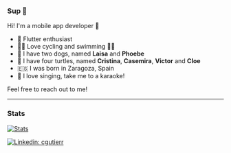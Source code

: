 ### Sup 🙋‍

Hi! I'm a mobile app developer 🎯

- 💙 Flutter enthusiast
- 🚴‍♀️ Love cycling and swimming 🏊‍♀️
- 🐶 I have two dogs, named **Laisa** and **Phoebe**
- 🐢 I have four turtles, named **Cristina**, **Casemira**, **Victor** and **Cloe**
- 🇪🇸 I was born in Zaragoza, Spain
- 🎤 I love singing, take me to a karaoke!

Feel free to reach out to me!

---

### Stats

[![Stats](https://github-readme-stats.vercel.app/api?username=cgutierr-zgz&show_icons=true&count_private=true)](https://github.com/cgutierr-zgz)

[![Linkedin: cgutierr](https://img.shields.io/badge/-cgutierr-blue?style=flat-square&logo=Linkedin&logoColor=white&link=https://www.linkedin.com/in/cgutierr/)](https://www.linkedin.com/in/cgutierr/)
